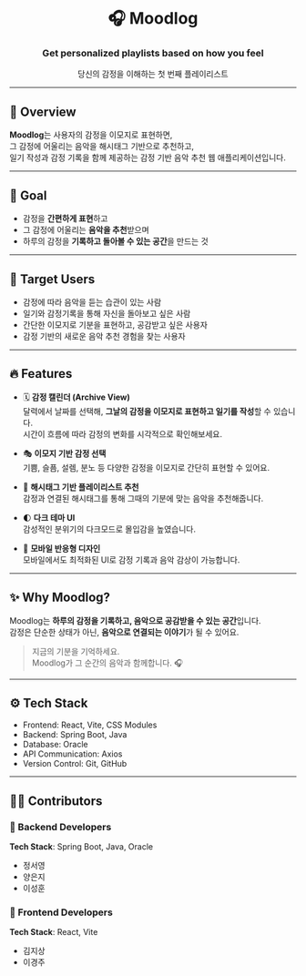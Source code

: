 <h1 align="center">🎧 Moodlog</h1>
<h3 align="center">Get personalized playlists based on how you feel</h3>

<p align="center">당신의 감정을 이해하는 첫 번째 플레이리스트</p>

---

## 🧠 Overview

**Moodlog**는 사용자의 감정을 이모지로 표현하면,  
그 감정에 어울리는 음악을 해시태그 기반으로 추천하고,  
일기 작성과 감정 기록을 함께 제공하는 감정 기반 음악 추천 웹 애플리케이션입니다.

---

## 🎯 Goal

- 감정을 **간편하게 표현**하고  
- 그 감정에 어울리는 **음악을 추천**받으며  
- 하루의 감정을 **기록하고 돌아볼 수 있는 공간**을 만드는 것

---

## 👥 Target Users

- 감정에 따라 음악을 듣는 습관이 있는 사람  
- 일기와 감정기록을 통해 자신을 돌아보고 싶은 사람  
- 간단한 이모지로 기분을 표현하고, 공감받고 싶은 사용자  
- 감정 기반의 새로운 음악 추천 경험을 찾는 사용자

---

## 🔥 Features

- 🗓️ **감정 캘린더 (Archive View)**  
  달력에서 날짜를 선택해, **그날의 감정을 이모지로 표현하고 일기를 작성**할 수 있습니다.  
  시간이 흐름에 따라 감정의 변화를 시각적으로 확인해보세요.

- 🎭 **이모지 기반 감정 선택**  
  기쁨, 슬픔, 설렘, 분노 등 다양한 감정을 이모지로 간단히 표현할 수 있어요.

- 🎵 **해시태그 기반 플레이리스트 추천**  
  감정과 연결된 해시태그를 통해 그때의 기분에 맞는 음악을 추천해줍니다.

- 🌓 **다크 테마 UI**  
  감성적인 분위기의 다크모드로 몰입감을 높였습니다.

- 📱 **모바일 반응형 디자인**  
  모바일에서도 최적화된 UI로 감정 기록과 음악 감상이 가능합니다.

---

## ✨ Why Moodlog?

Moodlog는 **하루의 감정을 기록하고, 음악으로 공감받을 수 있는 공간**입니다.  
감정은 단순한 상태가 아닌, **음악으로 연결되는 이야기**가 될 수 있어요.

> 지금의 기분을 기억하세요.  
> Moodlog가 그 순간의 음악과 함께합니다. 🎧

---

## ⚙️ Tech Stack
- Frontend: React, Vite, CSS Modules
- Backend: Spring Boot, Java
- Database: Oracle
- API Communication: Axios
- Version Control: Git, GitHub

---

## 👩‍💻 Contributors

### 🧱 Backend Developers  
**Tech Stack**: Spring Boot, Java, Oracle

- 정서영 
- 양은지   
- 이성훈 

### 🎨 Frontend Developers  
**Tech Stack**: React, Vite
- 김지상  
- 이경주 

